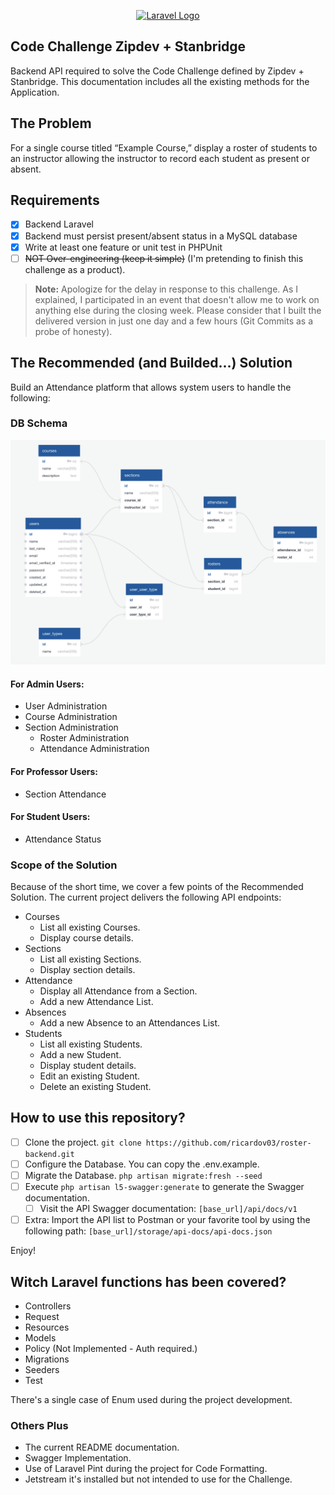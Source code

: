 <p align="center"><a href="https://laravel.com" target="_blank"><img src="https://raw.githubusercontent.com/laravel/art/master/logo-lockup/5%20SVG/2%20CMYK/1%20Full%20Color/laravel-logolockup-cmyk-red.svg" width="400" alt="Laravel Logo"></a></p>

## Code Challenge Zipdev + Stanbridge

Backend API required to solve the Code Challenge defined by Zipdev + Stanbridge. This documentation includes all the
existing methods for the Application.

## The Problem

For a single course titled “Example Course,” display a roster of students to an instructor allowing the instructor to
record each student as present or absent.

## Requirements

- [x] Backend Laravel
- [x] Backend must persist present/absent status in a MySQL database
- [x] Write at least one feature or unit test in PHPUnit
- [ ] ~~NOT Over-engineering (keep it simple)~~ (I'm pretending to finish this challenge as a product).

> **Note:** Apologize for the delay in response to this challenge. As I explained, I participated in an event that
> doesn't allow me to work on anything else during the closing week.
> Please consider that I built the delivered version in just one day and a few hours (Git Commits as a probe of
> honesty).

## The Recommended (and Builded...) Solution

Build an Attendance platform that allows system users to handle the following:

### DB Schema

![DB Schema](images/db-schema.png)

#### For Admin Users:

- User Administration
- Course Administration
- Section Administration
    - Roster Administration
    - Attendance Administration

#### For Professor Users:

- Section Attendance

#### For Student Users:

- Attendance Status

### Scope of the Solution

Because of the short time, we cover a few points of the Recommended Solution. The current project delivers the following
API endpoints:

- Courses
    - List all existing Courses.
    - Display course details.
- Sections
    - List all existing Sections.
    - Display section details.
- Attendance
    - Display all Attendance from a Section.
    - Add a new Attendance List.
- Absences
    - Add a new Absence to an Attendances List.
- Students
    - List all existing Students.
    - Add a new Student.
    - Display student details.
    - Edit an existing Student.
    - Delete an existing Student.

## How to use this repository?

- [ ] Clone the project.
  ```git clone https://github.com/ricardov03/roster-backend.git```
- [ ] Configure the Database. You can copy the .env.example.
- [ ] Migrate the Database. ```php artisan migrate:fresh --seed```
- [ ] Execute `php artisan l5-swagger:generate` to generate the Swagger documentation.
    - [ ] Visit the API Swagger documentation: `[base_url]/api/docs/v1`
- [ ] Extra: Import the API list to Postman or your favorite tool by using the following
  path: `[base_url]/storage/api-docs/api-docs.json`

Enjoy!

## Witch Laravel functions has been covered?

- Controllers
- Request
- Resources
- Models
- Policy (Not Implemented - Auth required.)
- Migrations
- Seeders
- Test

There's a single case of Enum used during the project development.

### Others Plus

- The current README documentation.
- Swagger Implementation.
- Use of Laravel Pint during the project for Code Formatting.
- Jetstream it's installed but not intended to use for the Challenge.
